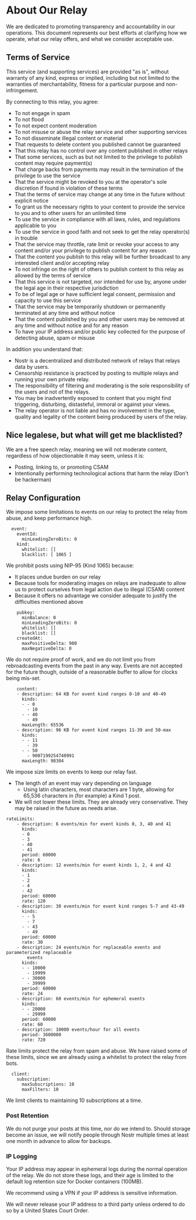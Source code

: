 # About Our Relay
We are dedicated to promoting transparency and accountability in our operations. This document represents our best efforts at clarifying how we operate, what our relay offers, and what we consider acceptable use.
## Terms of Service
This service (and supporting services) are provided "as is", without warranty of any kind, express or implied, including but not limited to the warranties of merchantability, fitness for a particular purpose and non-infringement.

By connecting to this relay, you agree:

- To not engage in spam
- To not flood
- To not expect content moderation
- To not misuse or abuse the relay service and other supporting services
- To not disseminate illegal content or material
- That requests to delete content you published cannot be guaranteed
- That this relay has no control over any content published in other relays
- That some services, such as but not limited to the privilege to publish content may require payment(s)
- That charge backs from payments may result in the termination of the privilege to use the service
- That the service might be revoked to you at the operator's sole discretion if found in violation of these terms
- That the terms of service may change at any time in the future without explicit notice
- To grant us the necessary rights to your content to provide the service to you and to other users for an unlimited time
- To use the service in compliance with all laws, rules, and regulations applicable to you
- To use the service in good faith and not seek to get the relay operator(s) in trouble
- That the service may throttle, rate limit or revoke your access to any content and/or your privilege to publish content for any reason
- That the content you publish to this relay will be further broadcast to any interested client and/or accepting relay
- To not infringe on the right of others to publish content to this relay as allowed by the terms of service
- That this service is not targeted, nor intended for use by, anyone under the legal age in their respective jurisdiction
- To be of legal age or have sufficient legal consent, permission and capacity to use this service
- That the service may be temporarily shutdown or permanently terminated at any time and without notice
- That the content published by you and other users may be removed at any time and without notice and for any reason
- To have your IP address and/or public key collected for the purpose of detecting abuse, spam or misuse
  
In addition you understand that:

- Nostr is a decentralized and distributed network of relays that relays data by users.
- Censorship resistance is practiced by posting to multiple relays and running your own private relay.
- The responsibility of filtering and moderating is the sole responsibility of the users and not of the relays.
- You may be inadvertently exposed to content that you might find triggering, disturbing, distasteful, immoral or against your views.
- The relay operator is not liable and has no involvement in the type, quality and legality of the content being produced by users of the relay.

## Nice legalese, but what will get me blacklisted?
We are a free speech relay, meaning we will not moderate content, regardless of how objectionable it may seem, unless it is:
* Posting, linking to, or promoting CSAM
* Intentionally performing technological actions that harm the relay (Don't be hackerman)

## Relay Configuration

We impose some limitations to events on our relay to protect the relay from abuse, and keep performance high.
```
  event:
    eventId:
      minLeadingZeroBits: 0
    kind:
      whitelist: []
      blacklist: [ 1065 ]
```
We prohibit posts using NIP-95 (Kind 1065) because:
* It places undue burden on our relay
* Because tools for moderating images on relays are inadequate to allow us to protect ourselves from legal action due to illegal (CSAM) content
* Because it offers no advantage we consider adequate to justify the difficulties mentioned above

```
    pubkey:
      minBalance: 0
      minLeadingZeroBits: 0
      whitelist: []
      blacklist: []
    createdAt:
      maxPositiveDelta: 900
      maxNegativeDelta: 0
```
We do not require proof of work, and we do not limit you from rebroadcasting events from the past in any way. Events are not accepted for the future though, outside of a reasonable buffer to allow for clocks being mis-set.

```
    content:
    - description: 64 KB for event kind ranges 0-10 and 40-49
      kinds:
      - - 0
        - 10
      - - 40
        - 49
      maxLength: 65536
    - description: 96 KB for event kind ranges 11-39 and 50-max
      kinds:
      - - 11
        - 39
      - - 50
        - 9007199254740991
      maxLength: 98304
```
We impose size limits on events to keep our relay fast.
* The length of an event may vary depending on language
	* Using latin characters, most characters are 1 byte, allowing for 65,536 characters in (for example) a Kind 1 post.
* We will not lower these limits. They are already very conservative. They may be raised in the future as needs arise.

```
rateLimits:
    - description: 6 events/min for event kinds 0, 3, 40 and 41
      kinds:
      - 0
      - 3
      - 40
      - 41
      period: 60000
      rate: 6
    - description: 12 events/min for event kinds 1, 2, 4 and 42
      kinds:
      - 1
      - 2
      - 4
      - 42
      period: 60000
      rate: 120
    - description: 30 events/min for event kind ranges 5-7 and 43-49
      kinds:
      - - 5
        - 7
      - - 43
        - 49
      period: 60000
      rate: 30
    - description: 24 events/min for replaceable events and parameterized replaceable
        events
      kinds:
      - - 10000
        - 19999
      - - 30000
        - 39999
      period: 60000
      rate: 24
	- description: 60 events/min for ephemeral events
      kinds:
      - - 20000
        - 29999
      period: 60000
      rate: 60
    - description: 10000 events/hour for all events
      period: 3600000
      rate: 720
```
Rate limits protect the relay from spam and abuse. We have raised some of these limits, since we are already using a whitelist to protect the relay from bots.

```
  client:
    subscription:
      maxSubscriptions: 10
      maxFilters: 10
```
We limit clients to maintaining 10 subscriptions at a time.

### Post Retention
We do not purge your posts at this time, nor do we intend to.
Should storage become an issue, we will notify people through Nostr multiple times at least one month in advance to allow for backups.

### IP Logging
Your IP address may appear in ephemeral logs during the normal operation of the relay. We do not store these logs, and their age is limited to the default log retention size for Docker containers (100MB).

We recommend using a VPN if your IP address is sensitive information.

We will never release your IP address to a third party unless ordered to do so by a United States Court Order.
